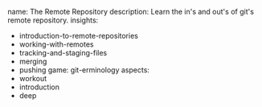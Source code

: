 name: The Remote Repository
description: Learn the in's and out's of git's remote repository.
insights:
  - introduction-to-remote-repositories
  - working-with-remotes
  - tracking-and-staging-files
  - merging
  - pushing
game: git-erminology
aspects:
  - workout
  - introduction
  - deep
